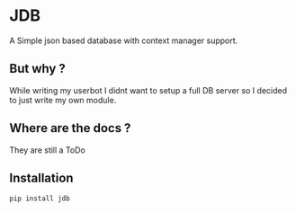 # JDB

A Simple json based database with context manager support.

## But why ?
While writing my userbot I didnt want to setup a full DB server so I decided to just write my own module.

## Where are the docs ?
They are still a ToDo

## Installation
`pip install jdb`

